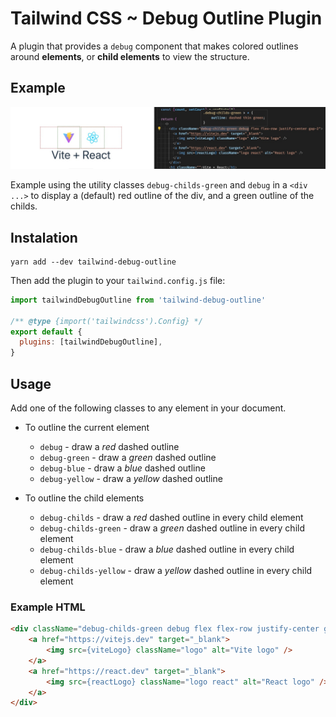 # Tailwind CSS ~ Debug Outline Plugin

A plugin that provides a `debug` component that makes colored outlines around **elements**, or **child elements** to view the structure.

## Example

![using the utility classes debug-childs-green and debug in a div to display outlines in the element and their childs](example.jpg)

Example using the utility classes `debug-childs-green` and `debug` in a `<div ...>` to display a (default) red outline of the div, and a green outline of the childs.

## Instalation

```
yarn add --dev tailwind-debug-outline
```

Then add the plugin to your `tailwind.config.js` file:

```js
import tailwindDebugOutline from 'tailwind-debug-outline'

/** @type {import('tailwindcss').Config} */
export default {
  plugins: [tailwindDebugOutline],
}

```

## Usage

Add one of the following classes to any element in your document.

* To outline the current element
  * `debug` - draw a _red_ dashed outline
  * `debug-green` - draw a _green_ dashed outline
  * `debug-blue` - draw a _blue_ dashed outline
  * `debug-yellow` - draw a _yellow_ dashed outline

* To outline the child elements
  * `debug-childs` - draw a _red_ dashed outline in every child element
  * `debug-childs-green` - draw a _green_ dashed outline in every child element
  * `debug-childs-blue` - draw a _blue_ dashed outline in every child element
  * `debug-childs-yellow` - draw a _yellow_ dashed outline in every child element

### Example HTML

```html
<div className="debug-childs-green debug flex flex-row justify-center gap-2">
    <a href="https://vitejs.dev" target="_blank">
        <img src={viteLogo} className="logo" alt="Vite logo" />
    </a>
    <a href="https://react.dev" target="_blank">
        <img src={reactLogo} className="logo react" alt="React logo" />
    </a>
</div>
```